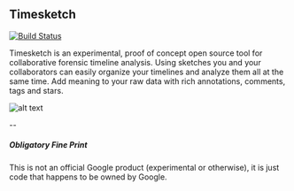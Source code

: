 ## Timesketch 

[![Build Status](https://travis-ci.org/google/timesketch.svg?branch=master)](https://travis-ci.org/google/timesketch)

Timesketch is an experimental, proof of concept open source tool for collaborative forensic timeline analysis. Using sketches you and your collaborators can easily organize your timelines and analyze them all at the same time.  Add meaning to your raw data with rich annotations, comments, tags and stars.

![alt text](https://sites.google.com/site/timesketchforensics/_/rsrc/1424907083092/about/Screen%20Shot%202015-02-26%20at%2000.30.44.png "Timesketch")

--

##### Obligatory Fine Print
This is not an official Google product (experimental or otherwise), it is just code that happens to be owned by Google.

